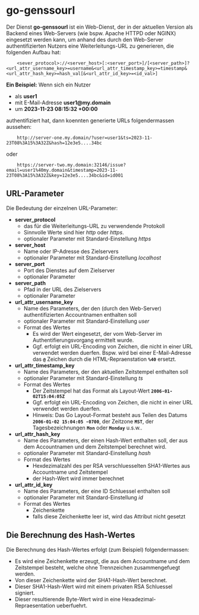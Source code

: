 # go-genssourl

Der Dienst __go-genssourl__ ist ein Web-Dienst, der in der aktuellen Version
als Backend eines Web-Servers (wie bspw. Apache HTTPD oder NGINX) eingesetzt
werden kann, um anhand des durch den Web-Server authentifizierten Nutzers eine
Weiterleitungs-URL zu generieren, die folgenden Aufbau hat:

        <sever_protocol>://<server_host>[:<server_port>]/[<server_path>]?<url_attr_username_key>=username&<url_attr_timestamp_key>=timestamp&<url_attr_hash_key>=hash_val[&<url_attr_id_key>=<id_val>]

__Ein Beispiel:__ Wenn sich ein Nutzer

* als __user1__
* mit E-Mail-Adresse __user1@my.domain__
* um __2023-11-23 08:15:32 +00:00__

authentifiziert hat, dann koennten generierte URLs folgendermassen aussehen:

        http://server-one.my.domain/?user=user1&ts=2023-11-23T08%3A15%3A32Z&hash=12e3e5....34bc

oder

        https://server-two.my.domain:32146/issue?email=user1%40my.domain&timestamp=2023-11-23T08%3A15%3A32Z&key=12e3e5....34bc&id=id001

## URL-Parameter
Die Bedeutung der einzelnen URL-Parameter:

* __server_protocol__
    * das für die Weiterleitungs-URL zu verwendende Protokoll
    * Sinnvolle Werte sind hier _http_ oder _https_.
    * optionaler Parameter mit Standard-Einstellung _https_
* __server_host__
    * Name oder IP-Adresse des Zielservers
    * optionaler Parameter mit Standard-Einstellung _localhost_
* __server_port__
    * Port des Dienstes auf dem Zielserver
    * optionaler Parameter
* __server_path__
    * Pfad in der URL des Zielservers
    * optionaler Parameter
* __url_attr_username_key__
    * Name des Parameters, der den (durch den Web-Server) authentifizierten Accountnamen enthalten soll
    * optionaler Parameter mit Standard-Einstellung _user_
    * Format des Wertes
        * Es wird der Wert eingesetzt, der vom Web-Server im Authentifierungsvorgang ermittelt wurde.
        * Ggf. erfolgt ein URL-Encoding von Zeichen, die nicht in einer URL verwendet werden duerfen. Bspw. wird bei einer E-Mail-Adresse das __`@`__ Zeichen durch die HTML-Repraenstation __`%40`__ ersetzt.
* __url_attr_timestamp_key__
    * Name des Parameters, der den aktuellen Zeitstempel enthalten soll
    * optionaler Parameter mit Standard-Einstellung _ts_
    * Format des Wertes
        * Der Zeitstempel hat das Format als Layout-Wert __`2006-01-02T15:04:05Z`__
        * Ggf. erfolgt ein URL-Encoding von Zeichen, die nicht in einer URL verwendet werden duerfen.
        * Hinweis: Das Go Layout-Format besteht aus Teilen des Datums __`2006-01-02 15:04:05 -0700`__, der Zeitzone __`MST`__, der Tagesbezeichnungen __`Mon`__ oder __`Monday`__ u.s.w..
* __url_attr_hash_key__
    * Name des Parameters, der einen Hash-Wert enthalten soll, der aus dem Accountnamen und dem Zeitstempel berechnet wird.
    * optionaler Parameter mit Standard-Einstellung _hash_
    * Format des Wertes
        * Hexdezimalzahl des per RSA verschluesselten SHA1-Wertes aus Accountname und Zeitstempel
        * der Hash-Wert wird immer berechnet
* __url_attr_id_key__
    * Name des Parameters, der eine ID Schluessel enthalten soll
    * optionaler Parameter mit Standard-Einstellung _id_
    * Format des Wertes
        * Zeichenkette
        * falls diese Zeichenkette leer ist, wird das Attribut nicht gesetzt

## Die Berechnung des Hash-Wertes
Die Berechnung des Hash-Wertes erfolgt (zum Beispiel) folgendermassen:

* Es wird eine Zeichenkette erzeugt, die aus dem Accountname und dem Zeitstempel besteht, welche ohne Trennzeichen zusammengefuegt werden.
* Von dieser Zeichenkette wird der SHA1-Hash-Wert berechnet.
* Dieser SHA1-Hash-Wert wird mit einem privaten RSA Schluessel signiert.
* Dieser resultierende Byte-Wert wird in eine Hexadezimal-Repraesentation ueberfuehrt. 
